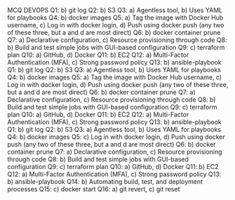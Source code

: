 MCQ DEVOPS
Q1: b) git log
Q2: b) S3
Q3: a) Agentless tool, b) Uses YAML for playbooks
Q4: b) docker images
Q5: a) Tag the image with Docker Hub username, c) Log in with docker login, d) Push using docker push (any two of these three, but a and d are most direct)
Q6: b) docker container prune
Q7: a) Declarative configuration, c) Resource provisioning through code
Q8: b) Build and test simple jobs with GUI-based configuration
Q9: c) terraform plan
Q10: a) GitHub, d) Docker
Q11: b) EC2
Q12: a) Multi-Factor Authentication (MFA), c) Strong password policy
Q13: b) ansible-playbook
Q1: b) git log
Q2: b) S3
Q3: a) Agentless tool, b) Uses YAML for playbooks
Q4: b) docker images
Q5: a) Tag the image with Docker Hub username, c) Log in with docker login, d) Push using docker push (any two of these three, but a and d are most direct)
Q6: b) docker container prune
Q7: a) Declarative configuration, c) Resource provisioning through code
Q8: b) Build and test simple jobs with GUI-based configuration
Q9: c) terraform plan
Q10: a) GitHub, d) Docker
Q11: b) EC2
Q12: a) Multi-Factor Authentication (MFA), c) Strong password policy
Q13: b) ansible-playbook
Q1: b) git log
Q2: b) S3
Q3: a) Agentless tool, b) Uses YAML for playbooks
Q4: b) docker images
Q5: c) Log in with docker login, d) Push using docker push (any two of these three, but a and d are most direct)
Q6: b) docker container prune
Q7: a) Declarative configuration, c) Resource provisioning through code
Q8: b) Build and test simple jobs with GUI-based configuration
Q9: c) terraform plan
Q10: a) GitHub, d) Docker
Q11: b) EC2
Q12: a) Multi-Factor Authentication (MFA), c) Strong password policy
Q13: b) ansible-playbook
Q14: b) Automating build, test, and deployment processes
Q15: c) docker start
Q16: a) git revert, c) git reset